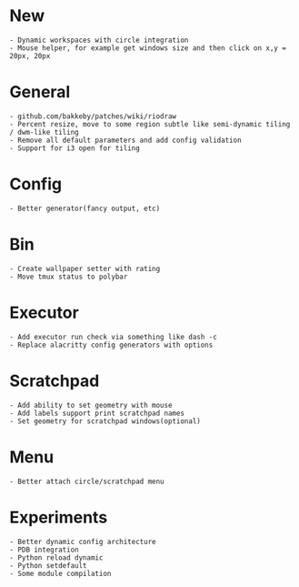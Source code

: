 # New
    - Dynamic workspaces with circle integration
    - Mouse helper, for example get windows size and then click on x,y = 20px, 20px

# General
    - github.com/bakkeby/patches/wiki/riodraw
    - Percent resize, move to some region subtle like semi-dynamic tiling / dwm-like tiling
    - Remove all default parameters and add config validation
    - Support for i3 open for tiling

# Config
    - Better generator(fancy output, etc)

# Bin
    - Create wallpaper setter with rating
    - Move tmux status to polybar

# Executor
    - Add executor run check via something like dash -c
    - Replace alacritty config generators with options

# Scratchpad
    - Add ability to set geometry with mouse
    - Add labels support print scratchpad names
    - Set geometry for scratchpad windows(optional)

# Menu
    - Better attach circle/scratchpad menu

# Experiments
    - Better dynamic config architecture
    - PDB integration
    - Python reload dynamic
    - Python setdefault
    - Some module compilation
